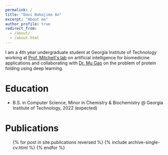 ```yaml
---
permalink: /
title: "Davi Nakajima An"
excerpt: "About me"
author_profile: true
redirect_from: 
  - /about/
  - /about.html
---
```


I am a 4th year undergraduate student at Georgia Institute of Technology working at [Prof. Mitchell's lab](https://sites.gatech.edu/cassie-mitchell-lab/) on artificial intelligence for biomedicine applications and collaborating with [Dr. Mu Gao](https://sites.gatech.edu/cssb/mu-gao/) on the problem of protein folding using deep learning.

Education
======
* B.S. in Computer Science, Minor in Chemistry & Biochemistry @ Georgia Institute of Technology, 2022 (expected)

Publications
======
  <ul>{% for post in site.publications reversed %}
    {% include archive-single-cv.html %}
  {% endfor %}</ul>
